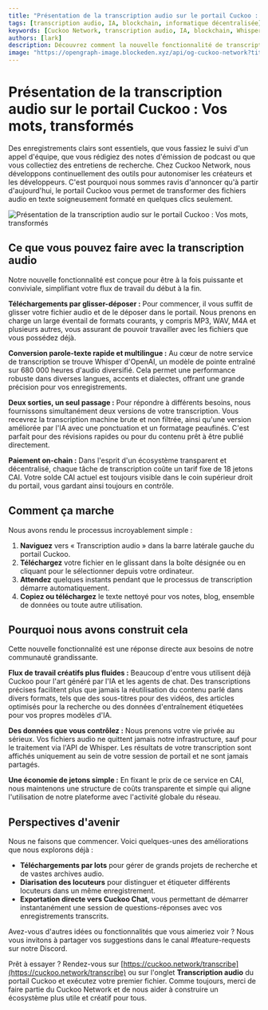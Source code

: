 ```yaml
---
title: "Présentation de la transcription audio sur le portail Cuckoo : Vos mots, transformés"
tags: [transcription audio, IA, blockchain, informatique décentralisée]
keywords: [Cuckoo Network, transcription audio, IA, blockchain, Whisper, IA décentralisée]
authors: [lark]
description: Découvrez comment la nouvelle fonctionnalité de transcription audio de Cuckoo Network transforme les fichiers audio en texte grâce au modèle Whisper d'OpenAI, offrant un support multilingue et des paiements on-chain en jetons CAI.
image: "https://opengraph-image.blockeden.xyz/api/og-cuckoo-network?title=Présentation%20de%20la%20transcription%20audio%20sur%20le%20portail%20Cuckoo%20:%20Vos%20mots,%20transformés"
---
```


# Présentation de la transcription audio sur le portail Cuckoo : Vos mots, transformés

Des enregistrements clairs sont essentiels, que vous fassiez le suivi d'un appel d'équipe, que vous rédigiez des notes d'émission de podcast ou que vous collectiez des entretiens de recherche. Chez Cuckoo Network, nous développons continuellement des outils pour autonomiser les créateurs et les développeurs. C'est pourquoi nous sommes ravis d'annoncer qu'à partir d'aujourd'hui, le portail Cuckoo vous permet de transformer des fichiers audio en texte soigneusement formaté en quelques clics seulement.

![Présentation de la transcription audio sur le portail Cuckoo : Vos mots, transformés](https://opengraph-image.blockeden.xyz/api/og-cuckoo-network?title=Présentation%20de%20la%20transcription%20audio%20sur%20le%20portail%20Cuckoo%20:%20Vos%20mots,%20transformés)

## Ce que vous pouvez faire avec la transcription audio

Notre nouvelle fonctionnalité est conçue pour être à la fois puissante et conviviale, simplifiant votre flux de travail du début à la fin.

**Téléchargements par glisser-déposer :** Pour commencer, il vous suffit de glisser votre fichier audio et de le déposer dans le portail. Nous prenons en charge un large éventail de formats courants, y compris MP3, WAV, M4A et plusieurs autres, vous assurant de pouvoir travailler avec les fichiers que vous possédez déjà.

**Conversion parole-texte rapide et multilingue :** Au cœur de notre service de transcription se trouve Whisper d'OpenAI, un modèle de pointe entraîné sur 680 000 heures d'audio diversifié. Cela permet une performance robuste dans diverses langues, accents et dialectes, offrant une grande précision pour vos enregistrements.

**Deux sorties, un seul passage :** Pour répondre à différents besoins, nous fournissons simultanément deux versions de votre transcription. Vous recevrez la transcription machine brute et non filtrée, ainsi qu'une version améliorée par l'IA avec une ponctuation et un formatage peaufinés. C'est parfait pour des révisions rapides ou pour du contenu prêt à être publié directement.

**Paiement on-chain :** Dans l'esprit d'un écosystème transparent et décentralisé, chaque tâche de transcription coûte un tarif fixe de 18 jetons CAI. Votre solde CAI actuel est toujours visible dans le coin supérieur droit du portail, vous gardant ainsi toujours en contrôle.

## Comment ça marche

Nous avons rendu le processus incroyablement simple :

1.  **Naviguez** vers « Transcription audio » dans la barre latérale gauche du portail Cuckoo.
2.  **Téléchargez** votre fichier en le glissant dans la boîte désignée ou en cliquant pour le sélectionner depuis votre ordinateur.
3.  **Attendez** quelques instants pendant que le processus de transcription démarre automatiquement.
4.  **Copiez ou téléchargez** le texte nettoyé pour vos notes, blog, ensemble de données ou toute autre utilisation.

## Pourquoi nous avons construit cela

Cette nouvelle fonctionnalité est une réponse directe aux besoins de notre communauté grandissante.

**Flux de travail créatifs plus fluides :** Beaucoup d'entre vous utilisent déjà Cuckoo pour l'art généré par l'IA et les agents de chat. Des transcriptions précises facilitent plus que jamais la réutilisation du contenu parlé dans divers formats, tels que des sous-titres pour des vidéos, des articles optimisés pour la recherche ou des données d'entraînement étiquetées pour vos propres modèles d'IA.

**Des données que vous contrôlez :** Nous prenons votre vie privée au sérieux. Vos fichiers audio ne quittent jamais notre infrastructure, sauf pour le traitement via l'API de Whisper. Les résultats de votre transcription sont affichés uniquement au sein de votre session de portail et ne sont jamais partagés.

**Une économie de jetons simple :** En fixant le prix de ce service en CAI, nous maintenons une structure de coûts transparente et simple qui aligne l'utilisation de notre plateforme avec l'activité globale du réseau.

## Perspectives d'avenir

Nous ne faisons que commencer. Voici quelques-unes des améliorations que nous explorons déjà :

*   **Téléchargements par lots** pour gérer de grands projets de recherche et de vastes archives audio.
*   **Diarisation des locuteurs** pour distinguer et étiqueter différents locuteurs dans un même enregistrement.
*   **Exportation directe vers Cuckoo Chat**, vous permettant de démarrer instantanément une session de questions-réponses avec vos enregistrements transcrits.

Avez-vous d'autres idées ou fonctionnalités que vous aimeriez voir ? Nous vous invitons à partager vos suggestions dans le canal #feature-requests sur notre Discord.

Prêt à essayer ? Rendez-vous sur [https://cuckoo.network/transcribe](https://cuckoo.network/transcribe) ou sur l'onglet **Transcription audio** du portail Cuckoo et exécutez votre premier fichier. Comme toujours, merci de faire partie du Cuckoo Network et de nous aider à construire un écosystème plus utile et créatif pour tous.